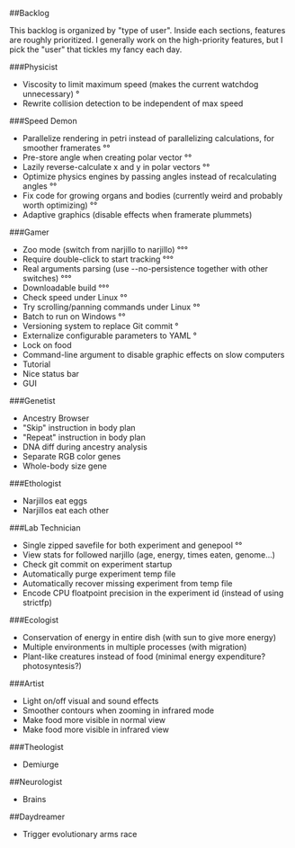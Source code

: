 ##Backlog

This backlog is organized by "type of user". Inside each sections, features are roughly prioritized.
I generally work on the high-priority features, but I pick the "user" that tickles my fancy each day.

###Physicist

* Viscosity to limit maximum speed (makes the current watchdog unnecessary) °
* Rewrite collision detection to be independent of max speed

###Speed Demon

* Parallelize rendering in petri instead of parallelizing calculations, for smoother framerates °°
* Pre-store angle when creating polar vector °°
* Lazily reverse-calculate x and y in polar vectors °°
* Optimize physics engines by passing angles instead of recalculating angles °°
* Fix code for growing organs and bodies (currently weird and probably worth optimizing) °°
* Adaptive graphics (disable effects when framerate plummets)

###Gamer

* Zoo mode (switch from narjillo to narjillo) °°°
* Require double-click to start tracking °°°
* Real arguments parsing (use --no-persistence together with other switches) °°°
* Downloadable build °°°
* Check speed under Linux °°
* Try scrolling/panning commands under Linux °°
* Batch to run on Windows °°
* Versioning system to replace Git commit °
* Externalize configurable parameters to YAML °
* Lock on food
* Command-line argument to disable graphic effects on slow computers
* Tutorial
* Nice status bar
* GUI

###Genetist

* Ancestry Browser
* "Skip" instruction in body plan
* "Repeat" instruction in body plan
* DNA diff during ancestry analysis
* Separate RGB color genes
* Whole-body size gene

###Ethologist

* Narjillos eat eggs
* Narjillos eat each other

###Lab Technician

* Single zipped savefile for both experiment and genepool °°
* View stats for followed narjillo (age, energy, times eaten, genome...)
* Check git commit on experiment startup
* Automatically purge experiment temp file
* Automatically recover missing experiment from temp file
* Encode CPU floatpoint precision in the experiment id (instead of using strictfp)

###Ecologist

* Conservation of energy in entire dish (with sun to give more energy)
* Multiple environments in multiple processes (with migration)
* Plant-like creatures instead of food (minimal energy expenditure? photosyntesis?)

###Artist

* Light on/off visual and sound effects
* Smoother contours when zooming in infrared mode
* Make food more visible in normal view
* Make food more visible in infrared view

###Theologist

* Demiurge

##Neurologist

* Brains

##Daydreamer

* Trigger evolutionary arms race
